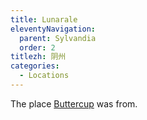 ```yaml
---
title: Lunarale
eleventyNavigation:
  parent: Sylvandia
  order: 2
titlezh: 阴州
categories:
  - Locations
---
```


The place [Buttercup](/characters/buttercup/) was from.
